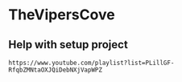 # TheVipersCove

## Help with setup project
`https://www.youtube.com/playlist?list=PLillGF-RfqbZMNtaOXJQiDebNXjVapWPZ`

